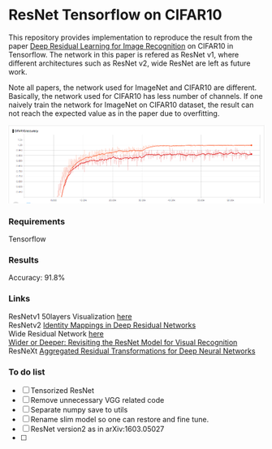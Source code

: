 # ResNet Tensorflow on CIFAR10

This repository provides implementation to reproduce the result from the paper [Deep Residual Learning 
for Image Recognition](https://arxiv.org/abs/1512.03385) on CIFAR10 in
Tensorflow.
The network in this paper is refered as ResNet v1, where different 
architectures such as ResNet v2,  wide ResNet are left as future work.

Note all papers, the network used for ImageNet and CIFAR10 are different.
Basically, the network used for CIFAR10 has less number of channels. If one
naively train the network for ImageNet on CIFAR10 dataset, the result can not
reach the expected value as in the paper due to overfitting.

![](Figures/cifar10.png) 

### Requirements
Tensorflow

### Results

Accuracy: 91.8%

### Links
ResNetv1 50layers Visualization [here](http://ethereon.github.io/netscope/#/gist/db945b393d40bfa26006)     
ResNetv2 [Identity Mappings in Deep Residual Networks](https://arxiv.org/pdf/1603.05027.pdf)    
Wide Residual Network  [here](https://arxiv.org/pdf/1605.07146.pdf)       
[Wider or Deeper: Revisiting the ResNet Model for Visual
Recognition](https://arxiv.org/abs/1611.10080)    
ResNeXt [Aggregated Residual Transformations for Deep Neural Networks](https://arxiv.org/pdf/1611.05431.pdf)

### To do list

- [ ] Tensorized ResNet
- [ ] Remove unnecessary VGG related code
- [ ] Separate numpy save to utils
- [ ] Rename slim model so one can restore and fine tune.
- [ ] ResNet version2 as in arXiv:1603.05027
- [ ] 

